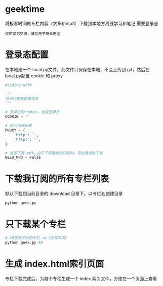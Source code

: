 # geektime
将极客时间的专栏内容（文章和mp3）下载到本地方离线学习和笔记
需要登录态

```
仅供学习交流，请勿用于商业用途
```

# 登录态配置
在本地建一个 local.py文件，此文件只保存在本地，不会上传到 git，然后在local.py配置 cookie 和 proxy
```python
#coding:utf8

'''
访问代理等配置信息
'''

# 登录后的cookie，验证登录态
COOKIE = ''

# 访问代理设置
PROXY = {
    'http': '',
    'https': '',
}

# 是否下载 mp3，由于下周音频比较耗时，可以选择性下载
NEED_MP3 = False
```

# 下载我订阅的所有专栏列表
默认下载到当前目录的 download 目录下，以专栏名创建目录
```python
python geek.py
```

# 只下载某个专栏
```python
# 48是耗子叔的专栏 id《左耳听风》
python geek.py 48
```

# 生成 index.html索引页面
专栏下载完成后，为每个专栏生成一个 index 索引文件，方便在一个页面上查看